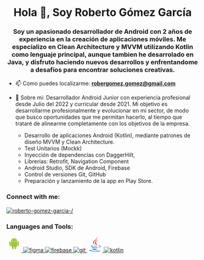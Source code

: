 <h1 align="center">Hola 👋, Soy Roberto Gómez García</h1>
<h3 align="center">Soy un apasionado desarrollador de Android con 2 años de experiencia en la creación de aplicaciones móviles. Me especializo en Clean Architecture y MVVM utilizando Kotlin como lenguaje principal, aunque tambien he desarrolado en Java, y disfruto haciendo nuevos desarrollos y enfrentandome a desafíos para encontrar soluciones creativas.</h3>

- 📫 Como puedes localizarme: **robergomez.gomez@gmail.com**

- 📄 Sobre mi: Desarrollador Android Junior con experiencia profesional desde Julio del 2022 y curricular desde 2021. Mi objetivo es desarrollarme profesionalmente y evolucionar en mi sector, de modo que busco oportunidades que me permitan hacerlo, al tiempo que trataré de alinearme completamente con los objetivos de la empresa.
  * Desarrollo de aplicaciones Android (Kotlin), mediante patrones de diseño MVVM y Clean Architecture.
  * Test Unitarios (Mockk)
  * Inyección de dependencias con DaggerHilt,
  * Librerías: Retrofit, Navigation Component
  * Android Studio, SDK de Android, Firebase
  * Control de versiones Git, GitHub
  * Preparación y lanzamiento de la app en Play Store.

<h3 align="left">Connect with me:</h3>
<p align="left">
<a href="https://linkedin.com/in/roberto-gomez-garcia-/" target="blank"><img align="center" src="https://raw.githubusercontent.com/rahuldkjain/github-profile-readme-generator/master/src/images/icons/Social/linked-in-alt.svg" alt="roberto-gomez-garcia-/" height="30" width="40" /></a>
</p>

<h3 align="left">Languages and Tools:</h3>
<p align="left"> <a href="https://developer.android.com" target="_blank" rel="noreferrer"> <img src="https://raw.githubusercontent.com/devicons/devicon/master/icons/android/android-original-wordmark.svg" alt="android" width="40" height="40"/> </a> <a href="https://www.figma.com/" target="_blank" rel="noreferrer"> <img src="https://www.vectorlogo.zone/logos/figma/figma-icon.svg" alt="figma" width="40" height="40"/> </a> <a href="https://firebase.google.com/" target="_blank" rel="noreferrer"> <img src="https://www.vectorlogo.zone/logos/firebase/firebase-icon.svg" alt="firebase" width="40" height="40"/> </a> <a href="https://git-scm.com/" target="_blank" rel="noreferrer"> <img src="https://www.vectorlogo.zone/logos/git-scm/git-scm-icon.svg" alt="git" width="40" height="40"/> </a> <a href="https://www.java.com" target="_blank" rel="noreferrer"> <img src="https://raw.githubusercontent.com/devicons/devicon/master/icons/java/java-original.svg" alt="java" width="40" height="40"/> </a> <a href="https://kotlinlang.org" target="_blank" rel="noreferrer"> <img src="https://www.vectorlogo.zone/logos/kotlinlang/kotlinlang-icon.svg" alt="kotlin" width="40" height="40"/> </a> </p>

